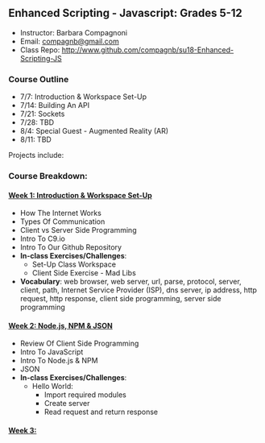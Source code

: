 ## Enhanced Scripting - Javascript: Grades 5-12
* Instructor: Barbara Compagnoni
* Email: compagnb@gmail.com
* Class Repo: http://www.github.com/compagnb/su18-Enhanced-Scripting-JS

### Course Outline
* 7/7: Introduction & Workspace Set-Up
* 7/14: Building An API
* 7/21: Sockets
* 7/28: TBD
* 8/4: Special Guest - Augmented Reality (AR)
* 8/11: TBD


Projects include: 

### Course Breakdown:

#### [Week 1: Introduction & Workspace Set-Up](wkNotes/wk1.md)
* How The Internet Works
* Types Of Communication
* Client vs Server Side Programming
* Intro To C9.io
* Intro To Our Github Repository
* **In-class Exercises/Challenges**: 
    * Set-Up Class Workspace
    * Client Side Exercise - Mad Libs
* **Vocabulary**: web browser, web server, url, parse, protocol, server, client, path, Internet Service Provider (ISP), dns server, ip address, http request, http response, client side programming, server side programming

#### [Week 2: Node.js, NPM & JSON ](wkNotes/wk2.md)
* Review Of Client Side Programming
* Intro To JavaScript
* Intro To Node.js & NPM
* JSON
* **In-class Exercises/Challenges**: 
    * Hello World:
        *  Import required modules  
        *  Create server 
        *  Read request and return response

#### [Week 3:  ](wkNotes/wk3.md)